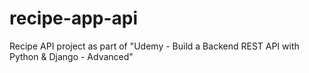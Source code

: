 # recipe-app-api
Recipe API project as part of "Udemy - Build a Backend REST API with Python &amp; Django - Advanced"
